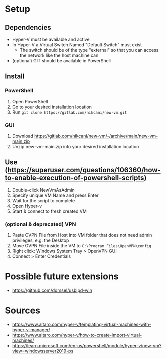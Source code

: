# Setup
## Dependencies
- Hyper-V must be available and active
- In Hyper-V a Virtual Switch Named "Default Switch" must exist
  - The switch should be of the type "external" so that you can access the network like the host machine can
- (optional) GIT should be available in PowerShell

## Install
### PowerShell
1. Open PowerShell
2. Go to your desired installation location
3. Run `git clone https://gitlab.com/nikcani/new-vm.git`

### GUI
1. Download https://gitlab.com/nikcani/new-vm/-/archive/main/new-vm-main.zip
2. Unzip new-vm-main.zip into your desired installation location

## Use (https://superuser.com/questions/106360/how-to-enable-execution-of-powershell-scripts)
1. Double-click NewVmAsAdmin
2. Specify unique VM Name and press Enter
3. Wait for the script to complete
4. Open Hyper-v
5. Start & connect to fresh created VM

### (optional & deprecated) VPN
1. Paste OVPN File from Host into VM folder that does not need admin privileges, e.g. the Desktop
2. Move OVPN File inside the VM to `C:\Program Files\OpenVPN\config`
3. Right click: Windows System Tray > OpenVPN GUI
4. Connect > Enter Credentials

# Possible future extensions
- https://github.com/dorssel/usbipd-win

# Sources
- https://www.altaro.com/hyper-v/templating-virtual-machines-with-hyper-v-manager/
- https://www.altaro.com/hyper-v/how-to-create-import-virtual-machines/
- https://learn.microsoft.com/en-us/powershell/module/hyper-v/new-vm?view=windowsserver2019-ps
